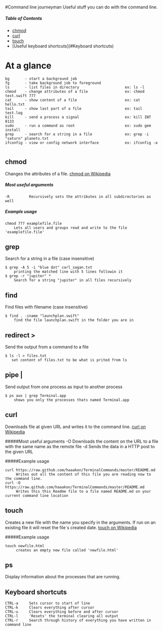 #Command line journeyman
Useful stuff you can do with the command line.

##### Table of Contents  
* [chmod](#chmod)  
* [curl](#curl)
* [touch](#touch)
* [Useful keyboard shortcuts](#Keyboard shortcuts)

# At a glance

```
bg       - start a background job
fg       - take background job to foreground    
ls       - list files in directory                     ex: ls -l
chmod    - change attributes of a file                 ex: chmod test.swift 777
cat      - show content of a file                      ex: cat hello.txt
tail     - show last part of a file                    ex: tail test.log
kill     - send a process a signal                     ex: kill INT 8133
sudo     - run a command as root                       ex: sudo gem install
grep     - search for a string in a file               ex: grep -i "saturn" planets.txt
ifconfig - view or config network interface            ex: ifconfig -a
  
```

## chmod
Changes the attributes of a file.  [chmod on Wikipedia](http://en.wikipedia.org/wiki/Chmod) 

##### Most useful arguments
    -R         Recursively sets the attributes in all subdirectories as well
##### Example usage
```
chmod 777 examplefile.file
    Lets all users and groups read and write to the file 'examplefile.file'
```

## grep
Search for a string in a file (case insensitive)

```
$ grep -A 5 -i "blue dot" carl_sagan.txt
    printing the matched line with 5 lines followin it
$ grep -r "jupiter" *
    Search for a string "jupiter" in all files recursively
```

## find
Find files with filename (case insensitive)

```
$ find . -iname "launchplan.swift"
    find the file launchplan.swift in the folder you are in 
```

## redirect >
Send the output from a command to a file
```
$ ls -l > files.txt
   set content of files.txt to be what is prited from ls
```

## pipe |
Send output from one process as input to another process

```
$ ps aux | grep Terminal.app
    shows you only the processes thats named Terminal.app
```


## curl
Downloads file at given URL and writes it to the command line.  [curl on Wikipedia](http://en.wikipedia.org/wiki/CURL)

#####Most useful arguments
     -O        Downloads the content on the URL to a file with the same name as the remote file
     -d <data> Sends the data in a HTTP post to the given URL

#####Example usage
```Shell
curl https://raw.github.com/haaakon/TerminalCommands/master/README.md
     Writes out all the content of this file you are reading now to the command line.
curl -O https://raw.github.com/haaakon/TerminalCommands/master/README.md
     Writes this this Readme file to a file named README.md on your current command line location 
```


## touch
Creates a new file with the name you specify in the arguments. If run on an existing file it will reset the file`s created date. [touch on Wikipedia](http://en.wikipedia.org/wiki/Touch_(Unix))

#####Example usage
```Shell
touch newfile.html
     creates an empty new file called 'newfile.html'

```

## ps 
Display information about the processes that are running.



## Keyboard shortcuts
```
CTRL-a     Sets cursor to start of line
CTRL-k     Clears everything after cursor
CTRL-u     Clears everything before and after cursor
CTRL-l     'Resets' the terminal clearing all output
CTRL-r     Search through history of everything you have written in command line
```
